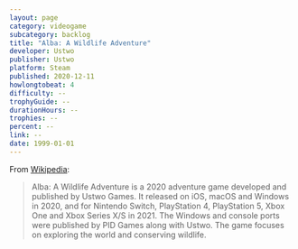 ```yaml
---
layout: page
category: videogame
subcategory: backlog
title: "Alba: A Wildlife Adventure"
developer: Ustwo
publisher: Ustwo
platform: Steam
published: 2020-12-11
howlongtobeat: 4
difficulty: --
trophyGuide: --
durationHours: --
trophies: --
percent: --
link: --
date: 1999-01-01
---
```


From [Wikipedia](https://en.wikipedia.org/wiki/Alba:_A_Wildlife_Adventure):

> Alba: A Wildlife Adventure is a 2020 adventure game developed and published by Ustwo Games. It released on iOS, macOS and Windows in 2020, and for Nintendo Switch, PlayStation 4, PlayStation 5, Xbox One and Xbox Series X/S in 2021. The Windows and console ports were published by PID Games along with Ustwo. The game focuses on exploring the world and conserving wildlife.
